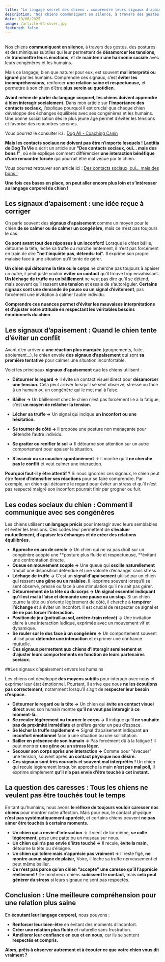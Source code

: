 ```yaml
---
title: "Le langage secret des chiens : comprendre leurs signaux d’apaisement"
description: "Nos chiens communiquent en silence, à travers des gestes, des postures et des mimiques subtiles qui leur permettent de désamorcer les tensions, de transmettre leurs émotions, et de maintenir une harmonie sociale avec leurs congénères et les humains."
date: 19/06/2025
image: /article-04-cover.jpg
featured: false
---
```


##

Nos chiens **communiquent en silence**, à travers des gestes, des postures et des mimiques subtiles qui leur permettent de **désamorcer les tensions,** de **transmettre leurs émotions,** et de **maintenir une harmonie sociale** avec leurs congénères et les humains.

Mais ce langage, bien que naturel pour eux, est souvent **mal interprété ou ignoré** par les humains. Comprendre ces signaux, c’est **éviter les incompréhensions,** renforcer **une relation saine et respectueuse,** et permettre à son chien d’être **plus serein au quotidien.**

**Avant même de parler du langage corporel, les chiens doivent apprendre à bien interagir socialement.** Dans mon article sur **l’importance des contacts sociaux,** j’explique pourquoi il est crucial que chaque chien développe des échanges équilibrés avec ses congénères et les humains. Une bonne socialisation dès le plus jeune âge permet d’éviter les tensions et favorise des rencontres sereines.

Vous pourrez le consulter ici : [Dog All - Coaching Canin](https://www.dogall.be/blog/importance-des-contacts-sociaux)

**Mais les contacts sociaux ne doivent pas être n’importe lesquels ! Laetitia de Dog Ta Vie** a écrit un article sur **"Des contacts sociaux, oui… mais des bons !"**, où elle explique comment différencier **une interaction bénéfique d’une rencontre forcée** qui pourrait être mal vécue par le chien.

Vous pourrez retrouver son article ici : [Des contacts sociaux, oui… mais des bons !](https://www.dogtavie.be/post/des-contacts-sociaux-oui-mais-des-bons)

**Une fois ces bases en place, on peut aller encore plus loin et s’intéresser au langage corporel du chien !**

## Les signaux d’apaisement : une idée reçue à corriger

On parle souvent des **signaux d’apaisement** comme un moyen pour le chien **de se calmer ou de calmer un congénère,** mais ce n’est pas toujours le cas.

**Ce sont avant tout des réponses à un inconfort!** Lorsque le chien bâille, détourne la tête, lèche sa truffe ou marche lentement, il n’est pas forcément en train de dire **"ne t’inquiète pas, détends-toi".** Il exprime son propre malaise face à une situation qu’il tente de gérer.

**Un chien qui détourne la tête ou le corps** ne cherche pas toujours à apaiser un autre, il peut juste vouloir **éviter un contact** qu’il trouve trop envahissant. **Un léchage de truffe ou un bâillement** ne veut pas dire qu’il se détend, mais souvent qu’il ressent **une tension** et essaie de s’autoréguler. **Certains signaux sont une demande de pause ou un signal d’évitement**, pas forcément une invitation à calmer l’autre individu.

**Comprendre ces nuances permet d’éviter les mauvaises interprétations et d’ajuster notre attitude en respectant les véritables besoins émotionnels du chien.**

## Les signaux d’apaisement : Quand le chien tente d’éviter un conflit

Avant d’en arriver à **une réaction plus marquée** (grognements, fuite, aboiement…), le chien envoie **des signaux d’apaisement** qui sont **sa première tentative** pour calmer une situation inconfortable.

Voici les principaux **signaux d’apaisement** que les chiens utilisent :

- **Détourner le regard →** Il évite un contact visuel direct pour **désamorcer une tension.** Cela peut arriver lorsqu’il se sent observé, stressé ou face à un humain ou un congénère qui le met mal à l’aise.
- **Bâiller →** Un bâillement chez le chien n’est pas forcément lié à la fatigue, c’est **un moyen de relâcher la tension.**

- **Lécher sa truffe →** Un signal qui indique **un inconfort ou une hésitation.**
- **Se tourner de côté →** Il propose une posture non menaçante pour détendre l’autre individu.
- **Se gratter ou renifler le sol →** Il détourne son attention sur un autre comportement pour apaiser la situation.
- **S’asseoir ou se coucher spontanément →** Il montre qu’il **ne cherche pas le conflit** et veut calmer une interaction.

**Pourquoi faut-il y être attentif ?** Si nous ignorons ces signaux, le chien peut être **forcé d’intensifier ses réactions** pour se faire comprendre. Par exemple, un chien qui détourne le regard pour éviter un stress et qu’il n’est pas respecté malgré son inconfort pourrait finir par grogner ou fuir.

## Les codes sociaux du chien : Comment il communique avec ses congénères

Les chiens utilisent **un langage précis** pour interagir avec leurs semblables et éviter les tensions. Ces codes leur permettent de **s’évaluer mutuellement, d’apaiser les échanges et de créer des relations équilibrées.**

- **Approche en arc de cercle →** Un chien qui ne va pas droit sur un congénère adopte une **posture plus fluide et respectueuse, **évitant une confrontation directe.
- **Queue en mouvement souple →** Une queue qui **oscille naturellement** traduit une disposition détendue et une volonté d’échanger sans stress.
- **Léchage de truffe →** C'est un **signal d'apaisement** utilisé par un chien qui ressent **une gêne ou un malaise.** Il l’exprime souvent lorsqu’il se sent observé, pressé ou face à une stimulation qu’il ne sait pas gérer.
- **Détournement de la tête ou du corps → Un signal essentiel indiquant qu’il est mal à l’aise et demande une pause ou un stop.** Si un chien tourne la tête ou s’oriente légèrement de côté, il cherche à **tempérer l’échange** et à éviter un inconfort. Il est crucial de respecter ce signal et **de ne pas forcer l’interaction.**
- **Position de jeu (poitrail au sol, arrière-train relevé) →** Une invitation claire à une interaction ludique, exprimée avec un mouvement vif et dynamique.
- **Se rouler sur le dos face à un congénère →** Un comportement souvent utilisé pour **détendre une interaction** et exprimer une confiance mutuelle.
- **Ces signaux permettent aux chiens d’interagir sereinement et d’ajuster leurs comportements en fonction de leurs partenaires sociaux.**

##Les signaux d’apaisement envers les humains

Les chiens ont développé **des moyens subtils** pour interagir avec nous et exprimer leur état émotionnel. Pourtant, il arrive que nous **ne les écoutions pas correctement,** notamment lorsqu’il s’agit de **respecter leur besoin d’espace.**

- **Détourner le regard ou la tête →** Un chien qui **évite un contact visuel direct** avec son humain montre **qu’il ne veut pas interagir à ce moment-là.**
- **Se reculer légèrement ou tourner le corps →** Il indique qu’il **ne souhaite pas de proximité immédiate** et préfère garder un peu d’espace.
- **Se lécher la truffe rapidement →** Signal d’apaisement indiquant **un inconfort émotionnel** face à une situation ou une sollicitation.
- **Bailler en présence de son humain →** Pas forcément dû à la fatigue ! Il peut montrer **une gêne ou un stress léger.**
- **Secouer son corps après une interaction →** Comme pour "évacuer" une tension, souvent après **un contact physique non désiré.**
- **Ces signaux sont très courants et souvent mal interprétés !** Un chien qui recule légèrement lorsqu’on approche la main **n’est pas mal poli,** il exprime simplement **qu’il n’a pas envie d’être touché à cet instant.**

## La question des caresses : Tous les chiens ne veulent pas être touchés tout le temps

En tant qu’humains, nous avons **le réflexe de toujours vouloir caresser nos chiens** pour montrer notre affection. Mais pour eux, le contact physique **n’est pas systématiquement apprécié,** et certains chiens peuvent **ne pas aimer être touchés à certains moments.**

- **Un chien qui a envie d’interaction →** Il vient de lui-même, **se colle légèrement,** pose une patte ou un museau sur nous.
- **Un chien qui n’a pas envie d’être touché →** Il recule, **évite la main,** détourne la tête ou s’éloigne.
- **Un chien qui tolère mais n’apprécie pas vraiment →** Il reste figé, **ne montre aucun signe de plaisir,** Voire, il lèche sa truffe nerveusement et peut même bailler.
- **Ce n’est pas parce qu’un chien "accepte" une caresse qu’il l’apprécie réellement !** De nombreux chiens **subissent le contact,** mais **cela peut générer du stress** si leurs signaux ne sont pas respectés.

## Conclusion : Une meilleure compréhension pour une relation plus saine

En **écoutant leur langage corporel,** nous pouvons :

- **Renforcer leur bien-être** en évitant des moments d’inconfort.
- **Créer une relation plus fluide** et naturelle sans frustration.
- **Améliorer leur confiance en eux et en nous,** car ils se sentent **respectés et compris.**

**Alors, prêts à observer autrement et à écouter ce que votre chien vous dit vraiment ?**
